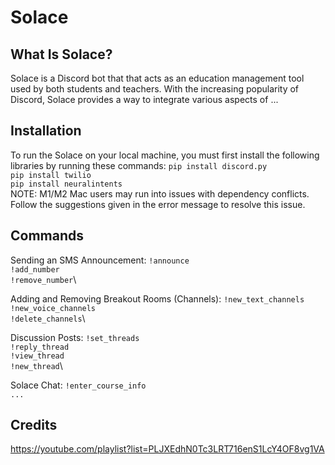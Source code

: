 # Solace
## What Is Solace?
Solace is a Discord bot that that acts as an education management tool used by both students and teachers. With the 
increasing popularity of Discord, Solace provides a way to integrate various aspects of ...

## Installation
To run the Solace on your local machine, you must first install the following libraries by running these commands:
```pip install discord.py```\
```pip install twilio```\
```pip install neuralintents```\
NOTE: M1/M2 Mac users may run into issues with dependency conflicts. Follow the suggestions given in the error message 
to resolve this issue.

## Commands
Sending an SMS Announcement:
```!announce```\
```!add_number```\
```!remove_number```\

Adding and Removing Breakout Rooms (Channels):
```!new_text_channels```\
```!new_voice_channels```\
```!delete_channels```\

Discussion Posts:
```!set_threads```\
```!reply_thread```\
```!view_thread```\
```!new_thread```\

Solace Chat:
```!enter_course_info```\
```...```

## Credits
https://youtube.com/playlist?list=PLJXEdhN0Tc3LRT716enS1LcY4OF8vg1VA 


